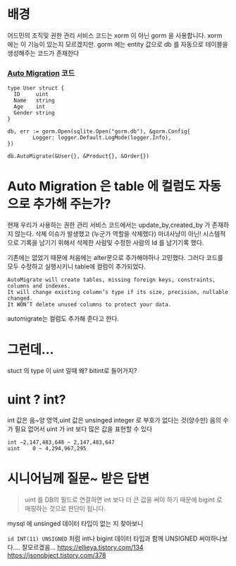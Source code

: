 # 배경

어드민의 조직및 권한 관리 서비스 코드는 xorm 이 아닌 gorm 을 사용합니다.
xorm 에는 이 기능이 있는지 모르겠지만.
gorm 에는 entity 값으로 db 를 자동으로 테이블을 생성해주는 코드가 존재한다


### [Auto Migration](https://gorm.io/docs/migration.html) 코드

```
type User struct {
  ID     uint
  Name   string
  Age    int
  Gender string
}
```
```
db, err := gorm.Open(sqlite.Open("gorm.db"), &gorm.Config{
		Logger: logger.Default.LogMode(logger.Info),
})
  
db.AutoMigrate(&User{}, &Product{}, &Order{})
```

# Auto Migration 은 table 에 컬럼도 자동으로 추가해 주는가?

현재 우리가 사용하는 권한 관리 서비스 코드에서는 update_by,created_by 가 존재하지 않는다.
삭제 이슈가 발생했고 (누군가 역할을 삭제했다)
마녀사냥이 아닌! 시스템적으로 기록을 남기기 위해서 삭제한 사람및 수정한 사람의 Id 를 남기기록 했다.

기존에는 없었기 때문에 처음에는 alter문으로 추가해야하나 고민했다.
그러다 코드를 모두 수정하고 실행시키니 table에 컬럼이 추가되었다.

```
AutoMigrate will create tables, missing foreign keys, constraints, columns and indexes. 
It will change existing column’s type if its size, precision, nullable changed.
It WON’T delete unused columns to protect your data.
```
automigrate는 컬럼도 추가해 준다고 한다.

# 그런데...
stuct 의 type 이 uint 일때 왜? bitint로 들어가지?

# uint ? int?
int 값은 음~양 영역,uint 값은 unsinged integer 로 부호가 없다는 것(양수만)
음의 수가 필요 없어서 uint 가 int 보다 많은 값을 표현할 수 있다
```
int	–2,147,483,648 ~ 2,147,483,647
uint	0 ~ 4,294,967,295
```

# 시니어님께 질문~ 받은 답변
> uint 를 DB의 필드로 연결하면 int 보다 더 큰 값을 써야 하기 때문에 bigint 로 매핑하는 것으로 판단이 됩니다.

mysql 에 unsinged 데이터 타입이 없는 지 찾아보니

`id INT(11) UNSIGNED` 처럼  int나 bigint 데이터 타입과 함께 UNSIGNED 써야하나보다....
잘모르겠음...
https://ellieya.tistory.com/134
https://jsonobject.tistory.com/378



